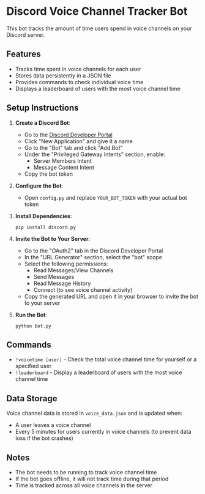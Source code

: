 # Discord Voice Channel Tracker Bot

This bot tracks the amount of time users spend in voice channels on your Discord server.

## Features

- Tracks time spent in voice channels for each user
- Stores data persistently in a JSON file
- Provides commands to check individual voice time
- Displays a leaderboard of users with the most voice channel time

## Setup Instructions

1. **Create a Discord Bot**:
   - Go to the [Discord Developer Portal](https://discord.com/developers/applications)
   - Click "New Application" and give it a name
   - Go to the "Bot" tab and click "Add Bot"
   - Under the "Privileged Gateway Intents" section, enable:
     - Server Members Intent
     - Message Content Intent
   - Copy the bot token

2. **Configure the Bot**:
   - Open `config.py` and replace `YOUR_BOT_TOKEN` with your actual bot token

3. **Install Dependencies**:
   ```
   pip install discord.py
   ```

4. **Invite the Bot to Your Server**:
   - Go to the "OAuth2" tab in the Discord Developer Portal
   - In the "URL Generator" section, select the "bot" scope
   - Select the following permissions:
     - Read Messages/View Channels
     - Send Messages
     - Read Message History
     - Connect (to see voice channel activity)
   - Copy the generated URL and open it in your browser to invite the bot to your server

5. **Run the Bot**:
   ```
   python bot.py
   ```

## Commands

- `!voicetime [user]` - Check the total voice channel time for yourself or a specified user
- `!leaderboard` - Display a leaderboard of users with the most voice channel time

## Data Storage

Voice channel data is stored in `voice_data.json` and is updated when:
- A user leaves a voice channel
- Every 5 minutes for users currently in voice channels (to prevent data loss if the bot crashes)

## Notes

- The bot needs to be running to track voice channel time
- If the bot goes offline, it will not track time during that period
- Time is tracked across all voice channels in the server